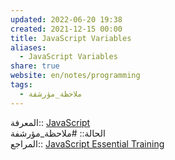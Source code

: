 ```yaml
---  
updated: 2022-06-20 19:38  
created: 2021-12-15 00:00  
title: JavaScript Variables  
aliases:  
  - JavaScript Variables  
share: true  
website: en/notes/programming  
tags:  
  - ملاحظة_مؤرشفة  
---  
```

  
  
المعرفة:: [JavaScript](JavaScript)  
الحالة:: #ملاحظة_مؤرشفة  
المراجع:: [JavaScript Essential Training](JavaScript%20Essential%20Training)  
  
